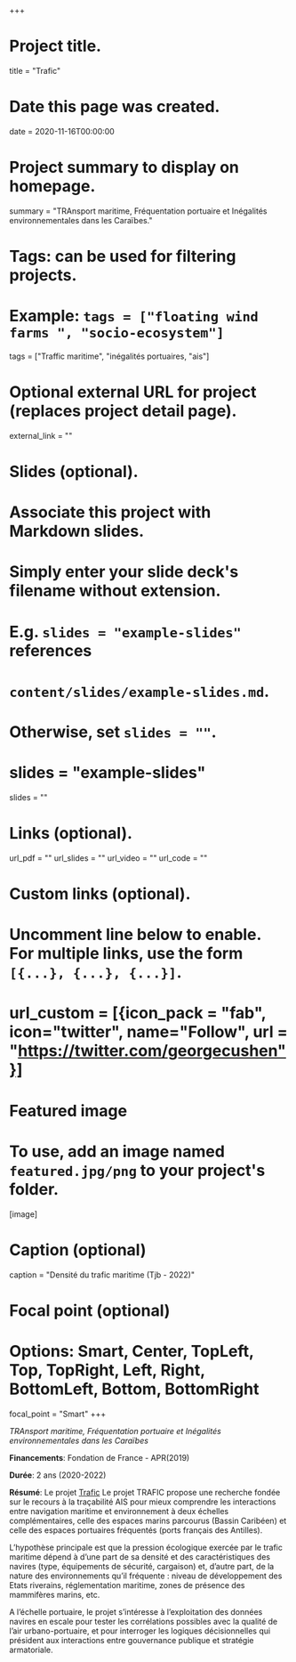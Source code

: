 +++
# Project title.
title = "Trafic"

# Date this page was created.
date = 2020-11-16T00:00:00

# Project summary to display on homepage.
summary = "TRAnsport maritime, Fréquentation portuaire et Inégalités environnementales dans les Caraïbes."

# Tags: can be used for filtering projects.
# Example: `tags = ["floating wind farms ", "socio-ecosystem"]`
tags = ["Traffic maritime", "inégalités portuaires, "ais"]

# Optional external URL for project (replaces project detail page).
external_link = ""

# Slides (optional).
#   Associate this project with Markdown slides.
#   Simply enter your slide deck's filename without extension.
#   E.g. `slides = "example-slides"` references 
#   `content/slides/example-slides.md`.
#   Otherwise, set `slides = ""`.
# slides = "example-slides"
 slides = ""

# Links (optional).
url_pdf = ""
url_slides = ""
url_video = ""
url_code = ""

# Custom links (optional).
#   Uncomment line below to enable. For multiple links, use the form `[{...}, {...}, {...}]`.
# url_custom = [{icon_pack = "fab", icon="twitter", name="Follow", url = "https://twitter.com/georgecushen"}]

# Featured image
# To use, add an image named `featured.jpg/png` to your project's folder. 
[image]
  # Caption (optional)
  caption = "Densité du trafic maritime (Tjb - 2022)"
  
  # Focal point (optional)
  # Options: Smart, Center, TopLeft, Top, TopRight, Left, Right, BottomLeft, Bottom, BottomRight
  focal_point = "Smart"
+++



_TRAnsport maritime, Fréquentation portuaire et Inégalités environnementales dans les Caraïbes_


__Financements__: Fondation de France - APR(2019) 

__Durée__: 2 ans (2020-2022)

__Résumé__: 
Le projet [Trafic](https://www-iuem.univ-brest.fr/pops/projects/ohm-littoral-caraibe-trafic) Le projet TRAFIC propose une recherche fondée sur le recours à la traçabilité AIS pour mieux comprendre les interactions entre navigation maritime et environnement à deux échelles complémentaires, celle des espaces marins parcourus (Bassin Caribéen) et celle des espaces portuaires fréquentés (ports français des Antilles).

L’hypothèse principale est que la pression écologique exercée par le trafic maritime dépend à d’une part de sa densité et des caractéristiques des navires (type, équipements de sécurité, cargaison) et, d’autre part, de la nature des environnements qu’il fréquente : niveau de développement des Etats riverains, réglementation maritime, zones de présence des mammifères marins, etc.

A l’échelle portuaire, le projet s’intéresse à l’exploitation des données navires en escale pour tester les corrélations possibles avec la qualité de l’air urbano-portuaire, et pour interroger les logiques décisionnelles qui président aux interactions entre gouvernance publique et stratégie armatoriale.



